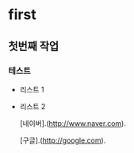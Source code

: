 # first 
## 첫번째 작업
### 테스트

- 리스트 1
- 리스트 2

  [네이버].(http://www.naver.com).
  
  [구글].(http://google.com).


  

